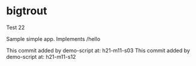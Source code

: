 # bigtrout
Test 22

Sample simple app.
Implements /hello

This commit added by demo-script at:  h21-m11-s03
This commit added by demo-script at:  h21-m11-s12
